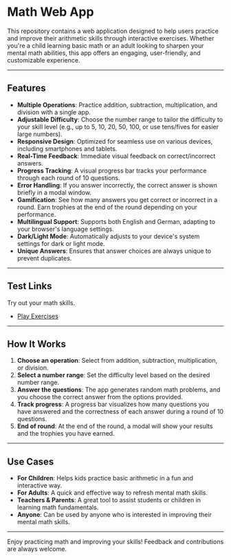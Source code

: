 # Math Web App

This repository contains a web application designed to help users practice and improve their arithmetic skills through interactive exercises. Whether you're a child learning basic math or an adult looking to sharpen your mental math abilities, this app offers an engaging, user-friendly, and customizable experience.

---

## Features

- **Multiple Operations**: Practice addition, subtraction, multiplication, and division with a single app.
- **Adjustable Difficulty**: Choose the number range to tailor the difficulty to your skill level (e.g., up to 5, 10, 20, 50, 100, or use tens/fives for easier large numbers).
- **Responsive Design**: Optimized for seamless use on various devices, including smartphones and tablets.
- **Real-Time Feedback**: Immediate visual feedback on correct/incorrect answers.
- **Progress Tracking**: A visual progress bar tracks your performance through each round of 10 questions.
- **Error Handling**: If you answer incorrectly, the correct answer is shown briefly in a modal window.
- **Gamification**: See how many answers you get correct or incorrect in a round. Earn trophies at the end of the round depending on your performance.
- **Multilingual Support**: Supports both English and German, adapting to your browser's language settings.
- **Dark/Light Mode**: Automatically adjusts to your device's system settings for dark or light mode.
- **Unique Answers**: Ensures that answer choices are always unique to prevent duplicates.

---

## Test Links

Try out your math skills.

- [Play Exercises](https://daddiotime-mentalmath.netlify.app/index.html)

---

## How It Works

1.  **Choose an operation**: Select from addition, subtraction, multiplication, or division.
2.  **Select a number range**: Set the difficulty level based on the desired number range.
3.  **Answer the questions**: The app generates random math problems, and you choose the correct answer from the options provided.
4.  **Track progress**: A progress bar visualizes how many questions you have answered and the correctness of each answer during a round of 10 questions.
5. **End of round**: At the end of the round, a modal will show your results and the trophies you have earned.

---

## Use Cases

- **For Children**: Helps kids practice basic arithmetic in a fun and interactive way.
- **For Adults**: A quick and effective way to refresh mental math skills.
- **Teachers & Parents**: A great tool to assist students or children in learning math fundamentals.
- **Anyone**: Can be used by anyone who is interested in improving their mental math skills.

---

Enjoy practicing math and improving your skills! Feedback and contributions are always welcome.